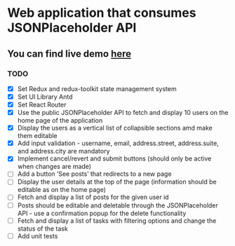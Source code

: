 # Web application that consumes JSONPlaceholder API

## You can find live demo [here](https://egt-digital.netlify.app/)

### TODO 

- [x] Set Redux and redux-toolkit state management system
- [x] Set UI Library Antd
- [x] Set React Router
- [x] Use the public JSONPlaceholder API to fetch and display 10 users on the home
page of the application
- [x] Display the users as a vertical list of collapsible sections amd make them editable
- [x] Add input validation - username, email, address.street, address.suite, and
address.city are mandatory
- [x] Implement cancel/revert and submit buttons (should only be active when changes
are made)
- [ ] Add a button ’See posts’ that redirects to a new page
- [ ] Display the user details at the top of the page (information should be editable as
on the home page)
- [ ] Fetch and display a list of posts for the given user id
- [ ] Posts should be editable and deletable through the JSONPlaceholder API - use a
confirmation popup for the delete functionality
- [ ] Fetch and display a list of tasks with filtering options and change the status of
the task
- [ ] Add unit tests

